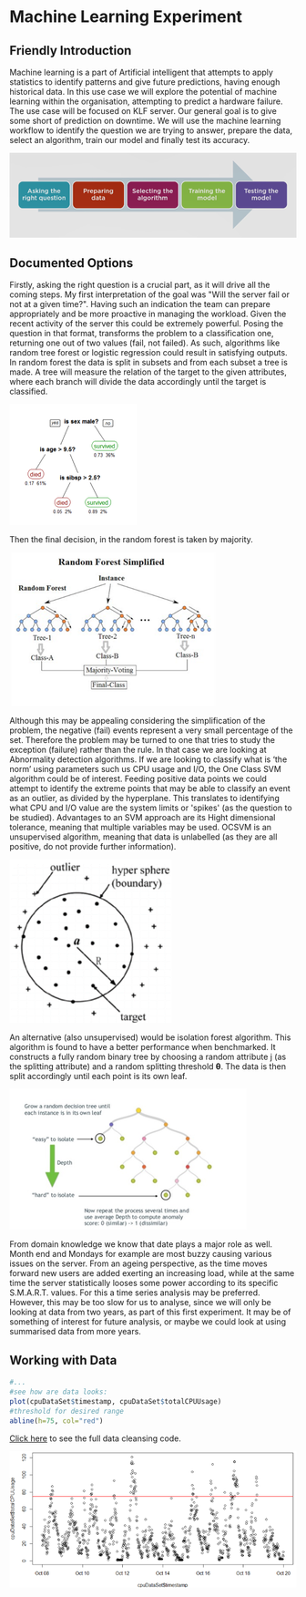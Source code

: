 # Machine Learning Experiment

## Friendly Introduction

Machine learning is a part of Artificial intelligent that attempts to apply statistics to identify patterns and give future predictions, having enough historical data.
In this use case we will explore the potential of machine learning within the organisation, attempting to predict a hardware failure. The use case will be focused on KLF server.
Our general goal is to give some short of prediction on downtime. We will use the machine learning workflow to identify the question we are trying to answer, prepare the data, select an algorithm, train our model and finally test its accuracy.

![data science workflow](./images/data_science_workflow.png)

## Documented Options

Firstly, asking the right question is a crucial part, as it will drive all the coming steps.
My first interpretation of the goal was "Will the server fail or not at a given time?". Having such an indication the team can prepare appropriately and be more proactive in managing the workload. Given the recent activity of the server this could be extremely powerful.
Posing the question in that format, transforms the problem to a classification one, returning one out of two values (fail, not failed). As such, algorithms like random tree forest or logistic regression could result in satisfying outputs. In random forest the data is split in subsets and from each subset a tree is made. A tree will measure the relation of the target to the given attributes, where each branch will divide the data accordingly until the target is classified.

![example tree diagram](./images/example_tree_diagram.png)

Then the final decision, in the random forest is taken by majority.

![random forest simplified](./images/random_forest_simplified.png)

Although this may be appealing considering the simplification of the problem, the negative (fail) events represent a very small percentage of the set. Therefore the problem may be turned to one that tries to study the exception (failure) rather than the rule. In that case we are looking at Abnormality detection algorithms. If we are looking to classify what is ‘the norm’ using parameters such us CPU usage and I/O, the One Class SVM algorithm could be of interest. Feeding positive data points we could attempt to identify the extreme points that may be able to classify an event as an outlier, as divided by the hyperplane. This translates to identifying what CPU and I/O value are the system limits or 'spikes' (as the question to be studied). Advantages to an SVM approach are its Hight dimensional tolerance, meaning that multiple variables may be used. OCSVM is an unsupervised algorithm, meaning that data is unlabelled (as they are all positive, do not provide further information).

![one class SVM](./images/one_class_svm.png)

An alternative (also unsupervised) would be isolation forest algorithm. This algorithm is found to have a better performance when benchmarked. It constructs a fully random binary tree by choosing a random attribute j (as the splitting attribute) and a random splitting threshold **θ**. The data is then split accordingly until each point is its own leaf.

![isolation forest](./images/isolation_forest.png)

From domain knowledge we know that date plays a major role as well. Month end and Mondays for example are most buzzy causing various issues on the server. From an ageing perspective, as the time moves forward new users are added exerting an increasing load, while at the same time the server statistically looses some power according to its specific S.M.A.R.T. values. For this a time series analysis may be preferred. However, this may be too slow for us to analyse, since we will only be looking at data from two years, as part of this first experiment. It may be of something of interest for future analysis, or maybe we could look at using summarised data from more years.

## Working with Data

```r
#...
#see how are data looks:
plot(cpuDataSet$timestamp, cpuDataSet$totalCPUUsage)
#threshold for desired range
abline(h=75, col="red")
```

[Click here](./hardware_failure_analysis.R) to see the full data cleansing code.

![cpu usage over time](./images/cpu_usage_over_time.png)
